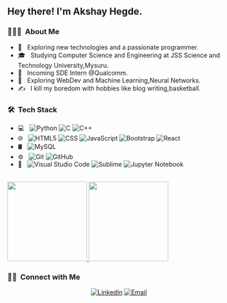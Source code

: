 <h2> Hey there! I'm Akshay Hegde.</h2>

<h3> 👨🏻‍💻 &nbsp;About Me </h3>

- 🤔 &nbsp; Exploring new technologies and a passionate programmer.
- 🎓 &nbsp; Studying Computer Science and Engineering at JSS Science and Technology University,Mysuru.
- 💼 &nbsp; Incoming SDE Intern @Qualcomm.
- 🌱 &nbsp; Exploring WebDev and Machine Learning,Neural Networks.
- ✍️ &nbsp; I kill my boredom with hobbies like blog writing,basketball.

<h3> 🛠 &nbsp;Tech Stack</h3>

- 💻 &nbsp;
  ![Python](https://img.shields.io/badge/-Python-333333?style=flat&logo=python)
  ![C](https://img.shields.io/badge/-C-333333?style=flat&logo=C&logoColor=007396)
  ![C++](https://img.shields.io/badge/-C++-333333?style=flat&logo=C%2B%2B&logoColor=00599C)
- 🌐 &nbsp;
  ![HTML5](https://img.shields.io/badge/-HTML5-333333?style=flat&logo=HTML5)
  ![CSS](https://img.shields.io/badge/-CSS-333333?style=flat&logo=CSS3&logoColor=1572B6)
  ![JavaScript](https://img.shields.io/badge/-JavaScript-333333?style=flat&logo=javascript)
  ![Bootstrap](https://img.shields.io/badge/-Bootstrap-333333?style=flat&logo=bootstrap&logoColor=563D7C)
  ![React](https://img.shields.io/badge/-React-333333?style=flat&logo=react)
- 🛢 &nbsp;
  ![MySQL](https://img.shields.io/badge/-MySQL-333333?style=flat&logo=mysql)
- ⚙️ &nbsp;
  ![Git](https://img.shields.io/badge/-Git-333333?style=flat&logo=git)
  ![GitHub](https://img.shields.io/badge/-GitHub-333333?style=flat&logo=github)
- 🔧 &nbsp;
  ![Visual Studio Code](https://img.shields.io/badge/-Visual%20Studio%20Code-333333?style=flat&logo=visual-studio-code&logoColor=007ACC)
  ![Sublime](https://img.shields.io/badge/-Sublime-333333?style=flat&logo=sublimeText)
  ![Jupyter Notebook](https://img.shields.io/badge/-Jupyter-333333?style=flat&logo=jupyter-notebook&logoColor=2C2255)


<br/>

<a href="https://github.com/akshay4570">
  <img height="180em" src="https://github-readme-stats.vercel.app/api?username=akshay4570&theme=buefy&show_icons=true" />
  <img height="180em" src="https://github-readme-stats.vercel.app/api/top-langs/?username=akshay4570&theme=buefy&layout=compact" />
</a>

<br/>

<h3> 🤝🏻 &nbsp;Connect with Me </h3>

<p align="center">
<a href="https://akshay-hegde-portfolio.netlify.app/"></a>
<a href="https://www.linkedin.com/in/akshay-hegde-779a41183/"><img alt="LinkedIn" src="https://img.shields.io/badge/LinkedIn-Akshay%20S%20Hegde-blue?style=flat-square&logo=linkedin"></a>
<a href="mailto:akshay4570@gmail.com"><img alt="Email" src="https://img.shields.io/badge/Email-akshay4570@gmail.com-blue?style=flat-square&logo=gmail"></a>
</p>
